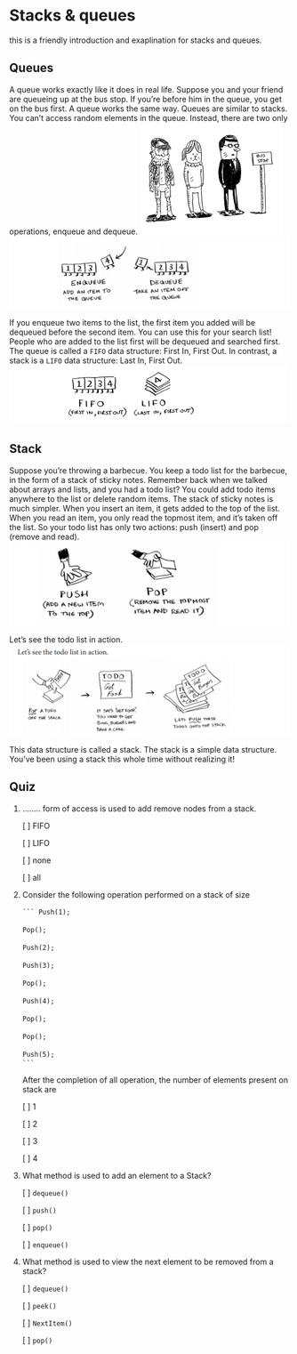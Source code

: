 # Stacks & queues

this is a friendly introduction and exaplination for stacks and queues.

## Queues

A queue works exactly like it does in
real life. Suppose you and your friend
are queueing up at the bus stop. If you’re
before him in the queue, you get on the
bus first. A queue works the same way.
Queues are similar to stacks. You can’t
access random elements in the queue.
Instead, there are two only operations,
enqueue and dequeue.
![](../.././img/queues1.PNG)
![](../.././img/queues2.PNG)

If you enqueue two items to the list, the first item you added will be
dequeued before the second item. You can use this for your search list!
People who are added to the list first will be dequeued and searched
first.
The queue is called a `FIFO` data structure: First In, First Out. In
contrast, a stack is a `LIFO` data structure: Last In, First Out.
![](../.././img/queues3.PNG)

## Stack

Suppose you’re throwing a barbecue. You keep a todo list for the
barbecue, in the form of a stack of sticky notes.
Remember back when we talked about arrays and lists,
and you had a todo list? You could add todo items
anywhere to the list or delete random items. The stack of
sticky notes is much simpler. When you insert an item,
it gets added to the top of the list. When you read an item,
you only read the topmost item, and it’s taken off the list. So your todo
list has only two actions: push (insert) and pop (remove and read).
![](../.././img/stack1.PNG)

Let’s see the todo list in action.
![](../.././img/stack2.PNG)

This data structure is called a stack. The stack is a simple data structure.
You’ve been using a stack this whole time without realizing it!

## Quiz

1.  ........ form of access is used to add remove nodes from a stack.

    [ ] FIFO

    [ ] LIFO

    [ ] none

    [ ] all

2.  Consider the following operation performed on a stack of size

        ``` Push(1);

        Pop();

        Push(2);

        Push(3);

        Pop();

        Push(4);

        Pop();

        Pop();

        Push(5);
        ```

    After the completion of all operation, the number of elements present on stack are

    [ ] 1

    [ ] 2

    [ ] 3

    [ ] 4

3.  What method is used to add an element to a Stack?

    [ ] `dequeue()`

    [ ] `push()`

    [ ] `pop()`

    [ ] `enqueue()`

4.  What method is used to view the next element to be removed from a stack?

    [ ] `dequeue()`

    [ ] `peek()`

    [ ] `NextItem()`

    [ ] `pop()`
